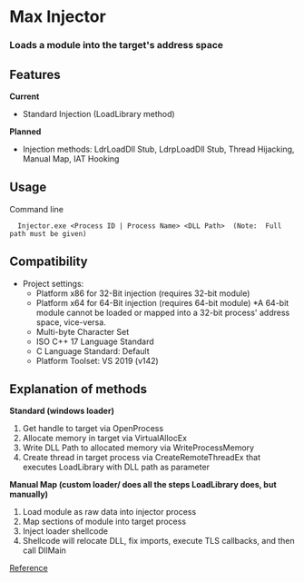 # Max Injector

### Loads a module into the target's address space

## Features
**Current**
 - Standard Injection (LoadLibrary method)
 
**Planned**
 - Injection methods:  LdrLoadDll Stub, LdrpLoadDll Stub, Thread Hijacking, Manual Map, IAT Hooking

## Usage

Command line
```
  Injector.exe <Process ID | Process Name> <DLL Path>  (Note:  Full path must be given)
```

## Compatibility
* Project settings:
  * Platform x86 for 32-Bit injection (requires 32-bit module)
  * Platform x64 for 64-Bit injection (requires 64-bit module)
    *A 64-bit module cannot be loaded or mapped into a 32-bit process' address space, vice-versa.
  * Multi-byte Character Set
  * ISO C++ 17 Language Standard
  * C Language Standard: Default
  * Platform Toolset: VS 2019 (v142)

## Explanation of methods
**Standard (windows loader)**
1. Get handle to target via OpenProcess
1. Allocate memory in target via VirtualAllocEx
1. Write DLL Path to allocated memory via WriteProcessMemory
1. Create thread in target process via CreateRemoteThreadEx that executes LoadLibrary with DLL path as parameter

**Manual Map (custom loader/ does all the steps LoadLibrary does, but manually)**
1. Load module as raw data into injector process
1. Map sections of module into target process
1. Inject loader shellcode
1. Shellcode will relocate DLL, fix imports, execute TLS callbacks, and then call DllMain

[Reference](https://www.youtube.com/watch?v=qzZTXcBu3cE&t=87s)
